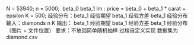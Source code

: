 N = 53940; n = 5000;  beta_0 beta_1
lm : price = beta_0 + beta_1 * carat + epsilon
K = 500;
经验分布：beta_1 经验期望 beta_1 经验方差 beta_1 经验分布
输入：diamonds n K
输出： beta_1 经验期望 beta_1 经验方差 beta_1 经验分布（图片 + 文件位置）
要求：不放回简单随机抽样 过程自定义实现
数据集为 diamond.csv
